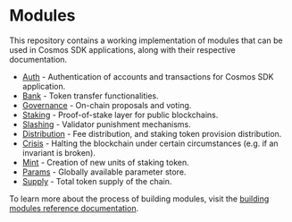 # Modules

This repository contains a working implementation of modules that can be used in Cosmos SDK applications, along with their respective documentation. 

- [Auth](./x/auth/spec/README.md) - Authentication of accounts and transactions for Cosmos SDK application.
- [Bank](./x/bank/spec/README.md) - Token transfer functionalities.
- [Governance](./x/gov/spec/README.md) - On-chain proposals and voting.
- [Staking](./x/staking/spec/README.md) - Proof-of-stake layer for public blockchains.
- [Slashing](.x/slashing/spec/README.md) - Validator punishment mechanisms.
- [Distribution](.x/distribution/spec/README.md) - Fee distribution, and staking token provision distribution.
- [Crisis](./x/crisis/spec/README.md) - Halting the blockchain under certain circumstances (e.g. if an invariant is broken).
- [Mint](./x/mint/spec/README.md) - Creation of new units of staking token.
- [Params](./x/params/spec/README.md) - Globally available parameter store.
- [Supply](./x/supply/spec/README.md) - Total token supply of the chain.

To learn more about the process of building modules, visit the [building modules reference documentation](../docs/building-modules/README.md).

